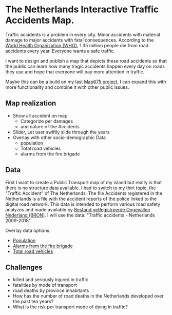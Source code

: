 # The Netherlands Interactive Traffic Accidents Map.

Traffic accidents is a problem in every city. Minor accidents with material damage to major accidents with fatal consequences. According to the [World Health Organization (WHO)](https://www.who.int/news-room/fact-sheets/detail/road-traffic-injuries), 1.35 million people die from road accidents every year. Everyone wants a safe traffic.

I want to design and publish a map that depicts these road accidents so that the public can learn how many tragic accidents happen every day on roads they use and hope that everyone will pay more attention in traffic.

Maybe this can be a build on my last [Map675 project](https://efsa223.github.io/Vehicle_Crashes/), I can expand this with more functionality and combine it with other public issues.

## Map realization
- Show all accident on map
  - Categorize per damages
  - and nature of the Accidents
- Slider, Let user swiftly slide through the years
- Overlay with other socio-demographic Data
  - population
  - Total road vehicles
  - alarms from the fire brigade

## Data
First I want to create a Public Transport map of my island but realty is that there is no structure data available.
I had to switch to my thirt topic, the "Traffic Accident" of The Netherlands.
The file Accidents registered in the Netherlands is a file with the accident reports of the police linked to the digital road network. This data is intended to perform various road safety analyzes and made available by [Bestand geRegistreerde Ongevallen Nederland (BRON)](http://www.nationaalgeoregister.nl/geonetwork/srv/dut/catalog.search#/metadata/4gqrs90k-vobr-5t59-x726-4x2unrs1vawz). I will use the data: "Traffic accidents - Netherlands 2009-2018".

Overlay data options:
- [Population](https://opendata.cbs.nl/statline/#/CBS/nl/dataset/70072ned/table?ts=1584238008129)
- [Alarms from the fire brigade](https://opendata.cbs.nl/statline/#/CBS/nl/dataset/83122NED/table?ts=1584324297118)
- [Total road vehicles](https://opendata.cbs.nl/statline/#/CBS/nl/dataset/7374hvv/table?fromstatweb)



## Challenges
- killed and seriously injured in traffic
- fatalities by mode of transport
- road deaths by province inhabitants
- How has the number of road deaths in the Netherlands developed over the past ten years?
- What is the risk per transport mode of dying in traffic?
